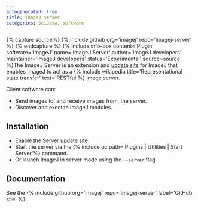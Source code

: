 ```yaml
---
autogenerated: true
title: ImageJ Server
categories: SciJava, software
---
```



{% capture source%}
{% include github org='imagej' repo='imagej-server' %}
{% endcapture %}
{% include info-box content='Plugin' software='ImageJ' name='ImageJ Server' author='ImageJ developers' maintainer='ImageJ developers' status='Experimental' source=source %}The ImageJ Server is an extension and [update site](/update-sites) for ImageJ that enables ImageJ to act as a {% include wikipedia title='Representational state transfer' text='RESTful'%} image server.

Client software can:

-   Send images to, and receive images from, the server.
-   Discover and execute ImageJ modules.

## Installation

-   [Enable](/update-sites/following) the Server [update site](/update-sites).
-   Start the server via the {% include bc path='Plugins | Utilities | Start Server'%} command.
-   Or launch ImageJ in server mode using the `--server` flag.

## Documentation

See the {% include github org='imagej' repo='imagej-server' label='GitHub site' %}.
